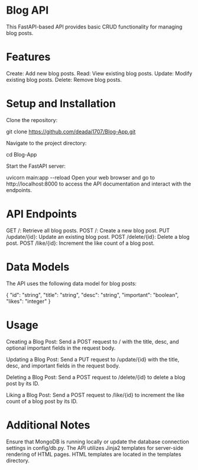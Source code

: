 # Blog API
This FastAPI-based API provides basic CRUD functionality for managing blog posts.

# Features
Create: Add new blog posts.
Read: View existing blog posts.
Update: Modify existing blog posts.
Delete: Remove blog posts.

# Setup and Installation
Clone the repository:

git clone https://github.com/deadaj1707/Blog-App.git

Navigate to the project directory:

cd Blog-App

Start the FastAPI server:

uvicorn main:app --reload
Open your web browser and go to http://localhost:8000 to access the API documentation and interact with the endpoints.

# API Endpoints
GET /: Retrieve all blog posts.
POST /: Create a new blog post.
PUT /update/{id}: Update an existing blog post.
POST /delete/{id}: Delete a blog post.
POST /like/{id}: Increment the like count of a blog post.

# Data Models
The API uses the following data model for blog posts:

{
  "id": "string",
  "title": "string",
  "desc": "string",
  "important": "boolean",
  "likes": "integer"
}

# Usage
Creating a Blog Post: Send a POST request to / with the title, desc, and optional important fields in the request body.

Updating a Blog Post: Send a PUT request to /update/{id} with the title, desc, and important fields in the request body.

Deleting a Blog Post: Send a POST request to /delete/{id} to delete a blog post by its ID.

Liking a Blog Post: Send a POST request to /like/{id} to increment the like count of a blog post by its ID.

# Additional Notes
Ensure that MongoDB is running locally or update the database connection settings in config/db.py.
The API utilizes Jinja2 templates for server-side rendering of HTML pages. HTML templates are located in the templates directory.
